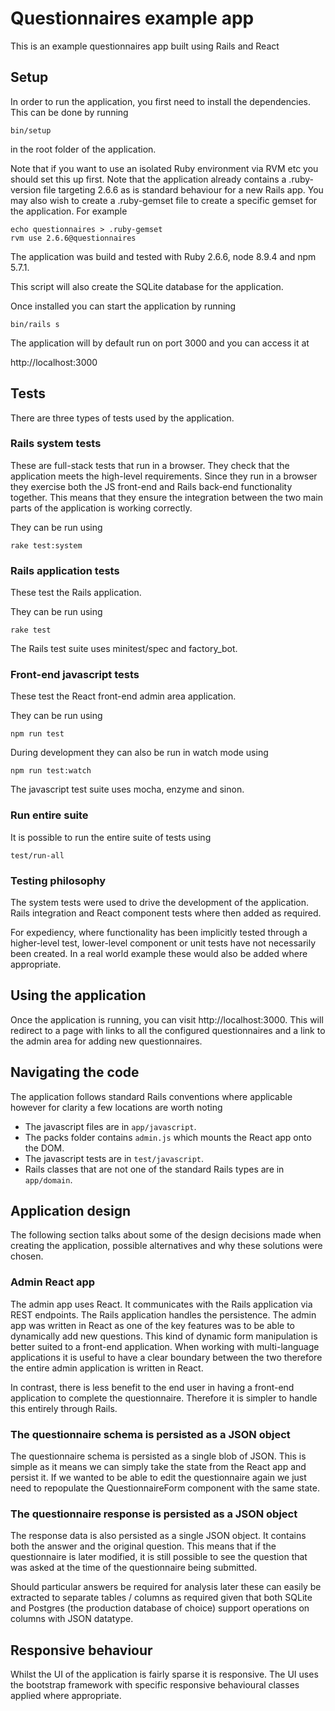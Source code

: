 # Questionnaires example app

This is an example questionnaires app built using Rails and React

## Setup

In order to run the application, you first need to install the dependencies. This can be done by running

```
bin/setup
```

in the root folder of the application.

Note that if you want to use an isolated Ruby environment via RVM etc you should set this up first. Note that the application already contains a .ruby-version file targeting 2.6.6 as is standard behaviour for a new Rails app. You may also wish to create a .ruby-gemset file to create a specific gemset for the application. For example

```
echo questionnaires > .ruby-gemset
rvm use 2.6.6@questionnaires
```

The application was build and tested with Ruby 2.6.6, node 8.9.4 and npm 5.7.1.

This script will also create the SQLite database for the application.

Once installed you can start the application by running

```
bin/rails s
```

The application will by default run on port 3000 and you can access it at

http://localhost:3000

## Tests

There are three types of tests used by the application.

### Rails system tests

These are full-stack tests that run in a browser. They check that the application meets the high-level requirements. Since they run in a browser they exercise both the JS front-end and Rails back-end functionality together. This means that they ensure the integration between the two main parts of the application is working correctly.

They can be run using

```
rake test:system
```

### Rails application tests

These test the Rails application.

They can be run using

```
rake test
```

The Rails test suite uses minitest/spec and factory_bot.

### Front-end javascript tests

These test the React front-end admin area application.

They can be run using

```
npm run test
```

During development they can also be run in watch mode using

```
npm run test:watch
```

The javascript test suite uses mocha, enzyme and sinon.

### Run entire suite

It is possible to run the entire suite of tests using

```
test/run-all
```

### Testing philosophy

The system tests were used to drive the development of the application. Rails integration and React component tests where then added as required.

For expediency, where functionality has been implicitly tested through a higher-level test, lower-level component or unit tests have not necessarily been created. In a real world example these would also be added where appropriate.

## Using the application

Once the application is running, you can visit http://localhost:3000. This will redirect to a page with links to all the configured questionnaires and a link to the admin area for adding new questionnaires.

## Navigating the code

The application follows standard Rails conventions where applicable however for clarity a few locations are worth noting

- The javascript files are in `app/javascript`.
- The packs folder contains `admin.js` which mounts the React app onto the DOM.
- The javascript tests are in `test/javascript`.
- Rails classes that are not one of the standard Rails types are in `app/domain`.

## Application design

The following section talks about some of the design decisions made when creating the application, possible alternatives and why these solutions were chosen.

### Admin React app

The admin app uses React. It communicates with the Rails application via REST endpoints. The Rails application handles the persistence. The admin app was written in React as one of the key features was to be able to dynamically add new questions. This kind of dynamic form manipulation is better suited to a front-end application. When working with multi-language applications it is useful to have a clear boundary between the two therefore the entire admin application is written in React.

In contrast, there is less benefit to the end user in having a front-end application to complete the questionnaire. Therefore it is simpler to handle this entirely through Rails.

### The questionnaire schema is persisted as a JSON object

The questionnaire schema is persisted as a single blob of JSON. This is simple as it means we can simply take the state from the React app and persist it. If we wanted to be able to edit the questionnaire again we just need to repopulate the QuestionnaireForm component with the same state.

### The questionnaire response is persisted as a JSON object

The response data is also persisted as a single JSON object. It contains both the answer and the original question. This means that if the questionnaire is later modified, it is still possible to see the question that was asked at the time of the questionnaire being submitted.

Should particular answers be required for analysis later these can easily be extracted to separate tables / columns as required given that both SQLite and Postgres (the production database of choice) support operations on columns with JSON datatype.

## Responsive behaviour

Whilst the UI of the application is fairly sparse it is responsive. The UI uses the bootstrap framework with specific responsive behavioural classes applied where appropriate.